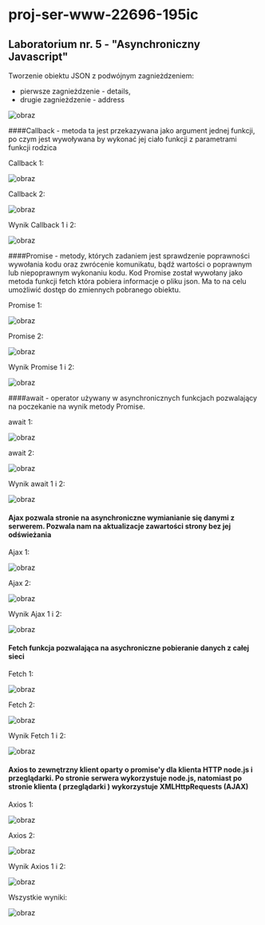 # proj-ser-www-22696-195ic

## Laboratorium nr. 5 - "Asynchroniczny Javascript"


Tworzenie obiektu JSON z podwójnym zagnieżdzeniem: 
- pierwsze zagnieżdzenie - details,
- drugie zagnieżdzenie - address

![obraz](https://user-images.githubusercontent.com/56678518/146575692-f86d097a-aad8-4d7b-a044-f8cf9910728a.png)

####Callback - metoda ta jest przekazywana jako argument jednej funkcji, po czym jest wywoływana by wykonać jej ciało funkcji z parametrami funkcji rodzica

Callback 1:

![obraz](https://user-images.githubusercontent.com/56678518/146576386-076ec017-0360-450c-a775-60843bf35aba.png)

Callback 2:

![obraz](https://user-images.githubusercontent.com/56678518/146576878-6f45e7d0-0033-42bd-9df5-6d9e7f2d1076.png)

Wynik Callback 1 i 2:

![obraz](https://user-images.githubusercontent.com/56678518/146576820-9ab12a7f-4789-41eb-b6f3-9676b798544d.png)

####Promise - metody, których zadaniem jest sprawdzenie poprawności wywołania kodu oraz zwrócenie komunikatu, bądź wartości o poprawnym lub niepoprawnym wykonaniu kodu.
Kod Promise został wywołany jako metoda funkcji fetch która pobiera informacje o pliku json. Ma to na celu umożliwić
dostęp do zmiennych pobranego obiektu.

Promise 1:

![obraz](https://user-images.githubusercontent.com/56678518/146578495-b1973b37-a3c2-47fe-a07d-f270d2cdc116.png)

Promise 2:

![obraz](https://user-images.githubusercontent.com/56678518/146578712-56fd067b-d5c1-4706-9b76-312dfe3b7532.png)

Wynik Promise 1 i 2:

![obraz](https://user-images.githubusercontent.com/56678518/146578781-6222206a-bf2d-4b58-a46e-818fc5dd1d6b.png)

####await - operator używany w asynchronicznych funkcjach pozwalający na poczekanie na wynik metody Promise.

await 1:

![obraz](https://user-images.githubusercontent.com/56678518/146578947-b9ebc688-7e82-4277-8261-a6dad09777df.png)

await 2:

![obraz](https://user-images.githubusercontent.com/56678518/146578970-f928cdc3-f2cb-4748-b6e9-daf52a621b9c.png)

Wynik await 1 i 2:

![obraz](https://user-images.githubusercontent.com/56678518/146579022-2baffd38-8bb0-4a1c-90cd-69fb7ae16065.png)

#### Ajax pozwala stronie na asynchroniczne wymianianie się danymi z serwerem. Pozwala nam na aktualizacje zawartości strony bez jej odświeżania

Ajax 1:

![obraz](https://user-images.githubusercontent.com/56678518/146579189-860f9f97-c5d2-4832-9f4a-40da9c36bf1a.png)

Ajax 2:

![obraz](https://user-images.githubusercontent.com/56678518/146579218-3ff370ce-c1f2-4ac6-b223-7e53e875b85e.png)

Wynik Ajax 1 i 2:

![obraz](https://user-images.githubusercontent.com/56678518/146579257-2d763b2b-37c4-4755-9bef-b896f1eed358.png)

#### Fetch funkcja pozwalająca na asychroniczne pobieranie danych z całej sieci

Fetch 1:

![obraz](https://user-images.githubusercontent.com/56678518/146579571-bb22904a-1e94-488a-bd39-434c485e4694.png)

Fetch 2:

![obraz](https://user-images.githubusercontent.com/56678518/146579596-48308c1f-e244-439c-a63e-4df46877ade4.png)

Wynik Fetch 1 i 2:

![obraz](https://user-images.githubusercontent.com/56678518/146579847-3cd07119-2aaf-46af-906d-f83357d40a69.png)

#### Axios to zewnętrzny klient oparty o promise'y dla klienta HTTP node.js i przeglądarki. Po stronie serwera wykorzystuje node.js, natomiast po stronie klienta ( przeglądarki ) wykorzystuje XMLHttpRequests (AJAX)

Axios 1:

![obraz](https://user-images.githubusercontent.com/56678518/146580270-4ad547c5-342e-487d-b215-887511e7485e.png)

Axios 2:

![obraz](https://user-images.githubusercontent.com/56678518/146580305-1a718412-c9a3-4503-97cf-ed08ddb4bbb8.png)

Wynik Axios 1 i 2:

![obraz](https://user-images.githubusercontent.com/56678518/146580375-31a3e45e-cc22-4430-8c6f-f6a68ca615aa.png)


Wszystkie wyniki: 

![obraz](https://user-images.githubusercontent.com/56678518/146580437-4bf0f226-7d00-4fd3-b5b3-904eef811702.png)